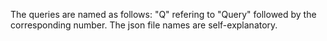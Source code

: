 The queries are named as follows: "Q" refering to "Query" followed by the corresponding number. The json file names are self-explanatory.
